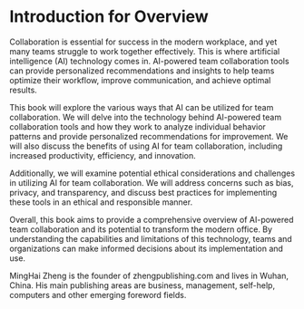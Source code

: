 # Introduction for Overview

Collaboration is essential for success in the modern workplace, and yet many teams struggle to work together effectively. This is where artificial intelligence (AI) technology comes in. AI-powered team collaboration tools can provide personalized recommendations and insights to help teams optimize their workflow, improve communication, and achieve optimal results.

This book will explore the various ways that AI can be utilized for team collaboration. We will delve into the technology behind AI-powered team collaboration tools and how they work to analyze individual behavior patterns and provide personalized recommendations for improvement. We will also discuss the benefits of using AI for team collaboration, including increased productivity, efficiency, and innovation.

Additionally, we will examine potential ethical considerations and challenges in utilizing AI for team collaboration. We will address concerns such as bias, privacy, and transparency, and discuss best practices for implementing these tools in an ethical and responsible manner.

Overall, this book aims to provide a comprehensive overview of AI-powered team collaboration and its potential to transform the modern office. By understanding the capabilities and limitations of this technology, teams and organizations can make informed decisions about its implementation and use.

MingHai Zheng is the founder of zhengpublishing.com and lives in Wuhan, China. His main publishing areas are business, management, self-help, computers and other emerging foreword fields.
